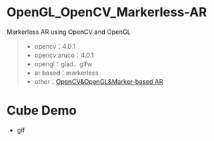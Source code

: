 # OpenGL_OpenCV_Markerless-AR
Markerless AR using OpenCV and OpenGL

> - opencv：4.0.1
> - opencv aruco：4.0.1
> - opengl：glad、glfw
> - ar based：markerless
> - other：[OpenCV&OpenGL&Marker-based AR](https://blog.csdn.net/qq_33446100/article/details/96845829)

# Cube Demo
- gif
